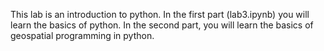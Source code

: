 This lab is an introduction to python. In the first part (lab3.ipynb) you will learn the basics of python. In the second part, you will learn the basics of geospatial programming in python.
